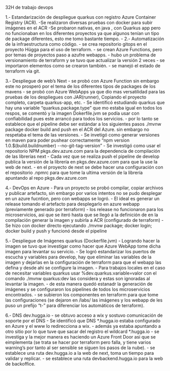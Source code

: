 32H de trabajo devops

1.- Estandarización de despliegue quarkus con registro Azure Container Registry (ACR).
    -Se realizaron diversas pruebas con docker para subir imágenes en el ACR
    -Se probaron nativas, en java , con Quarkus app pero no funcionaban en los diferentes proyectos ya que algunos tenían un tipo de package diferentes, esto me tomo bastante tiempo.
    -
2.- Automatización de la infraestructura como código.
    - se crea repositorio gitops en el proyecto Hügga para el uso de terraform.
    - se crean Azure Functions, pero por temas de proyectos paso a azufre webapps.
    - hubo un problema de versionamiento de terraform y se tuvo que actualizar la versión 2 veces
    - se importaron elementos como se crearon también.
    - se manejó el estado de terraform vía git.
 
3.- Despliegue de web’s Next
    - se probó con Azure Function sin embargo este no prosperó por el tema de los diferentes tipos de packages de los mavens
    - se probó con Azure WebApps ya que dio mas versatilidad para las pruebas de los despliegues con JAR(runner), Copiando el proyecto completo, carpeta quarkus-app, etc.
    - Se identificó estudiando quarkus que hay una variable “quarkus.package.type” que mo estaba igual en todos los respos, se comentó y la imagen Dokerfile.jvm se podía usar con confiabilidad pues este arrancó para todos los servicios.
    - por lo tanto se establece que el pipeline debe ser estándar a los siguientes pasos
      ./mvnw package
      docker build and push en el ACR del Azure.
    sin embargo no respetaba el tema de las versiones.
    - Se invetigó como generar versiones en maven para poder pushear correctamente “npm version  1.0.$(build.buildnumber) --no-git-tag-version”
    - Se investigó como usar el repositorio NPM pkgs.dev.azure.com para la dependencia de compilación de las librerías next
    - Cada vez que se realiza push el pipeline de develop publica la versión de la librería en pkgs.dev.azure.com para que la use la web de next.
    - en el proyecto de next se debe hacer una configuración con el repositorio .npmrc para que tome la ultima versión de la librería apuntando al repo pkgs.dev.azure.com

4.- DevOps en Azure
    - Para un proyecto se probó compilar, copiar archivos y publicar artefacto, sin embargo por varios intentos no se pudo desplegar en un azure fucntion, pero con webapps se logró.
    - El ideal es generar un release tomando el artefacto para desplegarlo en azure webapp (previamente generado por terraform)
    - los release no funcionaron para los microservicios, asi que se iteró hasta que se llegó a la definición de en la compilación generar la imagen y subirla a ACR (configurado de terraform)
    - Se hizo con docker directo ejecutando ./mvnw package; docker login; docker build y push y funcionó desde el pipeline

5.- Despliegue de Imágenes quarkus (Dockerfile.jvm)
    - Logrando hacer la imagen se tuvo que investigar como hacer que Azure WebApp tome dicha imagen para levantar su servicio.
    - Se logró estandarizar los puertos de escucha y variables para develop, hay que eliminar las variables de la imagen y dejarlas en la configuración de terraform para que el webapp las defina y desde ahi se configure la imagen.
    - Para trabajos locales en el caso de necesitar variables quarkus usar %dev.quarkus.variable=valor con el comando ./mvnw quarkus:dev las considera y estas son ignoradas al levantar la imagen.
    - de esta manera quedó estanadr la generación de imágenes y se configuraron los pipelines de todos los microservicios encontrados.
    - se subieron los componentes en terraform para que tome las configuraciones (se dejaron en /labs/ las imágenes y los webapp de les puso un prefijo “t-” para diferenciar los automáticos de terraform).

6.- DNS dev.hugga.io
    - se obtuvo acceso a wix y sostuvo comunicación de soporte por el DNS
    - Se identificó que DNS *.hugga.io estaba configurado en Azure y el www lo redirecciona a wix.
    - además ya estaba apuntando a otro sitio por lo que tuve que sacar del registro el wildcard *.hugga.io
    - se investiga y la mejor manera es haciendo un Azure Front Door asi que se eimplementa (se trata se hacer por terraform pero falla, y tiene varios warning’s por tanto al ser sensible se siguen los pasos de la nube).
    - se establece una ruta dev.hugga.io a la web de next, toma un tiempo para validar y replicar.
    - se establece una ruta devbackend.hugga.io para la web de backoffice.